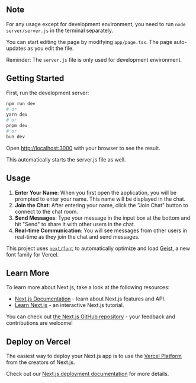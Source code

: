 ## Note

For any usage except for development environment, you need to run `node server/server.js` in the terminal separately.

You can start editing the page by modifying `app/page.tsx`. The page auto-updates as you edit the file.

Reminder: The ```server.js``` file is only used for development environment.

## Getting Started

First, run the development server:

```bash
npm run dev
# or
yarn dev
# or
pnpm dev
# or
bun dev
```

Open [http://localhost:3000](http://localhost:3000) with your browser to see the result.

This automatically starts the server.js file as well.

## Usage

1. **Enter Your Name**: When you first open the application, you will be prompted to enter your name. This name will be displayed in the chat.
2. **Join the Chat**: After entering your name, click the "Join Chat" button to connect to the chat room.
3. **Send Messages**: Type your message in the input box at the bottom and hit "Send" to share it with other users in the chat.
4. **Real-time Communication**: You will see messages from other users in real-time as they join the chat and send messages.

This project uses [`next/font`](https://nextjs.org/docs/app/building-your-application/optimizing/fonts) to automatically optimize and load [Geist](https://vercel.com/font), a new font family for Vercel.

## Learn More

To learn more about Next.js, take a look at the following resources:

- [Next.js Documentation](https://nextjs.org/docs) - learn about Next.js features and API.
- [Learn Next.js](https://nextjs.org/learn) - an interactive Next.js tutorial.

You can check out [the Next.js GitHub repository](https://github.com/vercel/next.js) - your feedback and contributions are welcome!

## Deploy on Vercel

The easiest way to deploy your Next.js app is to use the [Vercel Platform](https://vercel.com/new?utm_medium=default-template&filter=next.js&utm_source=create-next-app&utm_campaign=create-next-app-readme) from the creators of Next.js.

Check out our [Next.js deployment documentation](https://nextjs.org/docs/app/building-your-application/deploying) for more details.
